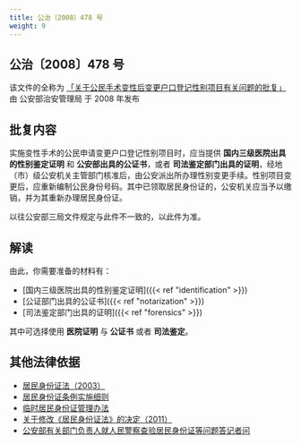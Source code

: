 ```yaml
---
title: 公治〔2008〕478 号
weight: 9
---
```


## 公治〔2008〕478 号

该文件的全称为 [「关于公民手术变性后变更户口登记性别项目有关问题的批复」][approval] 由 公安部治安管理局 于 2008 年发布

[approval]: http://www.ahlx.gov.cn/OpennessContent/show/1974834.html

## 批复内容

实施变性手术的公民申请变更户口登记性别项目时，应当提供 **国内三级医院出具的性别鉴定证明** 和 **公安部出具的公证书**，或者 **司法鉴定部门出具的证明**，经地（市）级公安机关主管部门核准后，由公安派出所办理性别变更手续。性别项目变更后，应重新编制公民身份号码。其中已领取居民身份证的，公安机关应当予以缴销，并为其重新办理居民身份证。

以往公安部三局文件规定与此件不一致的，以此件为准。

## 解读

由此，你需要准备的材料有：

- [国内三级医院出具的性别鉴定证明]({{< ref "identification" >}})
- [公证部门出具的公证书]({{< ref "notarization" >}})
- [司法鉴定部门出具的证明]({{< ref "forensics" >}})

其中可选择使用 **医院证明** 与 **公证书** 或者 **司法鉴定**。

## 其他法律依据

- [居民身份证法（2003）](http://www.gov.cn/flfg/2005-06/27/content_9920.htm)
- [居民身份证条例实施细则](http://www.gov.cn/gongbao/content/2005/content_60208.htm)
- [临时居民身份证管理办法](http://www.gov.cn/gongbao/content/2006/content_303589.htm)
- [关于修改《居民身份证法》的决定（2011）](http://www.gov.cn/jrzg/2011-10/29/content_1981401.htm)
- [公安部有关部门负责人就人民警察查验居民身份证等问题答记者问](http://www.gov.cn/xinwen/2016-06/15/content_5082591.htm)
